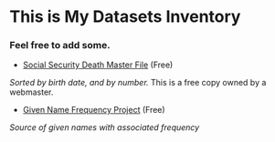 # This is My Datasets Inventory 
### Feel free to add some.

* [Social Security Death Master File](http://ssdmf.info/download.html) (Free)

*Sorted by birth date, and by number.* This is a free copy owned by a webmaster.


* [Given Name Frequency Project](http://www.galbithink.org/names/agnames.htm) (Free)

*Source of given names with associated frequency*


